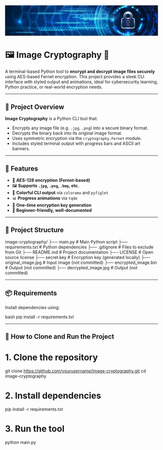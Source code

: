 ![ImgCrypt Banner](banner.png)
# 🖼️ Image Cryptography 🔐

A terminal-based Python tool to **encrypt and decrypt image files securely** using AES-based Fernet encryption. This project provides a sleek CLI interface with styled output and animations, ideal for cybersecurity learning, Python practice, or real-world encryption needs.

---

## 📌 Project Overview

**Image Cryptography** is a Python CLI tool that:
- Encrypts any image file (e.g. `.jpg`, `.png`) into a secure binary format.
- Decrypts the binary back into its original image format.
- Uses symmetric encryption via the `cryptography.Fernet` module.
- Includes styled terminal output with progress bars and ASCII art banners.

---

## 🚀 Features

- 🔐 **AES-128 encryption (Fernet-based)**
- 🖼️ **Supports `.jpg`, `.png`, `.bmp`, etc.**
- 🎨 **Colorful CLI output** via `colorama` and `pyfiglet`
- 📊 **Progress animations** via `tqdm`
- 🔑 **One-time encryption key generation**
- 🧠 **Beginner-friendly, well-documented**

---

## 📁 Project Structure

image-cryptography/
├── main.py # Main Python script
├── requirements.txt # Python dependencies
├── .gitignore # Files to exclude from Git
├── README.md # Project documentation
├── LICENSE # Open source license
├── secret.key # Encryption key (generated locally)
├── original_image.jpg # Input image (not committed)
├── encrypted_image.bin # Output (not committed)
├── decrypted_image.jpg # Output (not committed)



---

## 📦 Requirements

Install dependencies using:

bash
pip install -r requirements.txt

---
## 🧰 How to Clone and Run the Project
# 1. Clone the repository
git clone https://github.com/yourusername/image-cryptography.git
cd image-cryptography

# 2. Install dependencies
pip install -r requirements.txt

# 3. Run the tool
python main.py

